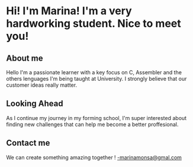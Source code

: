 # Hi! I'm Marina! I'm a very hardworking student. Nice to meet you!

## About me

Hello I'm a passionate learner with a key focus on C, Assembler and the others lenguages I'm being taught at University.
I strongly believe that our customer ideas really matter. 

## Looking Ahead

As I continue my journey in my forming school, I'm super interested about finding new challenges that can help me become a better proffesional.

## Contact me
We can create something amazing together !
-marinamonsa@gmal.com
